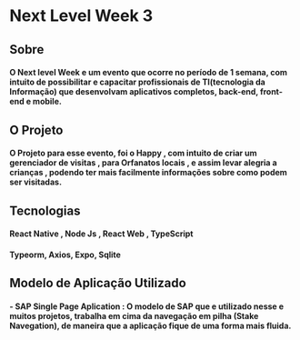 # Next Level Week 3

## Sobre

#### O Next level Week e um evento que ocorre no período de 1 semana, com intuito de possibilitar e capacitar profissionais de TI(tecnologia da Informação) que desenvolvam aplicativos completos, back-end, front-end e mobile.

## O Projeto

#### O Projeto para esse evento, foi o Happy , com intuito de criar um gerenciador de visitas , para Orfanatos locais , e assim levar alegria a crianças , podendo ter mais facilmente informações sobre como podem ser visitadas.

## Tecnologias

#### React Native , Node Js , React Web , TypeScript
#### Typeorm, Axios, Expo, Sqlite

## Modelo de Aplicação Utilizado
#### - SAP Single Page Aplication : O modelo de SAP que e utilizado nesse e muitos projetos, trabalha em cima da navegação em pilha (Stake Navegation), de maneira que a aplicação fique de uma forma mais fluida.
